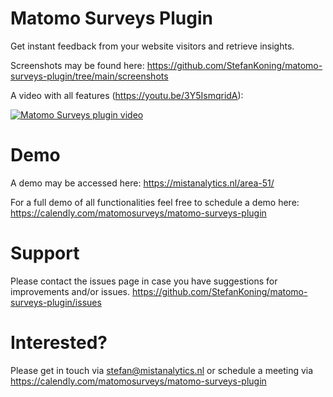 # Matomo Surveys Plugin
Get instant feedback from your website visitors and retrieve insights.

Screenshots may be found here: https://github.com/StefanKoning/matomo-surveys-plugin/tree/main/screenshots

A video with all features (https://youtu.be/3Y5IsmqridA):

[![Matomo Surveys plugin video](https://img.youtube.com/vi/3Y5IsmqridA/0.jpg)](https://www.youtube.com/watch?v=3Y5IsmqridA)

# Demo
A demo may be accessed here: https://mistanalytics.nl/area-51/

For a full demo of all functionalities feel free to schedule a demo here: https://calendly.com/matomosurveys/matomo-surveys-plugin

# Support

Please contact the issues page in case you have suggestions for improvements and/or issues.
https://github.com/StefanKoning/matomo-surveys-plugin/issues

# Interested?
Please get in touch via stefan@mistanalytics.nl or schedule a meeting via https://calendly.com/matomosurveys/matomo-surveys-plugin
